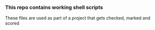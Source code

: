 ### This repo contains working shell scripts
These files are used as part of a project that gets checked, marked and scored
